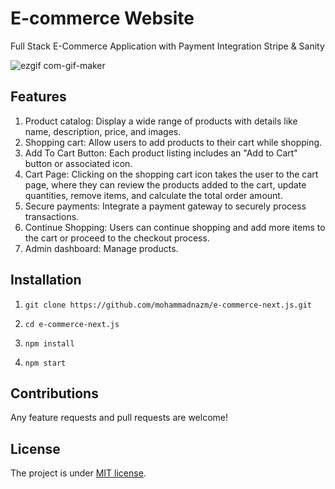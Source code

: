 # E-commerce Website

Full Stack E-Commerce Application with Payment Integration Stripe & Sanity

![ezgif com-gif-maker](https://github.com/mohammadnazm/e-commerce-next.js/assets/63538356/8e471200-2a42-4716-be92-d71cb48f05d1)

## Features
1. Product catalog: Display a wide range of products with details like name, description, price, and images.
2. Shopping cart: Allow users to add products to their cart while shopping.
3. Add To Cart Button: Each product listing includes an "Add to Cart" button or associated icon.  
4. Cart Page: Clicking on the shopping cart icon takes the user to the cart page, where they can review the products added to the cart, update quantities, remove items, and calculate the total order amount.
5. Secure payments: Integrate a payment gateway to securely process transactions.
6. Continue Shopping: Users can continue shopping and add more items to the cart or proceed to the checkout process.
7. Admin dashboard: Manage products.

## Installation

1. `git clone https://github.com/mohammadnazm/e-commerce-next.js.git`

2. `cd e-commerce-next.js`

3. `npm install`

4. `npm start`

## Contributions

Any feature requests and pull requests are welcome!

## License

The project is under [MIT license](https://choosealicense.com/licenses/mit/).
